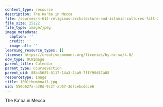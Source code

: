 ```yaml
---
content_type: resource
description: The Ka'ba in Mecca
file: /courses/4-614-religious-architecture-and-islamic-cultures-fall-2002/556b627aa38d9c2fab573d7cebcdbce6_1001thumbnail.jpg
file_size: 25122
file_type: image/jpeg
image_metadata:
  caption: ''
  credit: ''
  image-alt: ''
learning_resource_types: []
license: https://creativecommons.org/licenses/by-nc-sa/4.0/
ocw_type: OCWImage
parent_title: Calendar
parent_type: CourseSection
parent_uid: 88b45685-0117-14a3-24a9-7fff90d57a08
resourcetype: Image
title: 1001thumbnail.jpg
uid: 556b627a-a38d-9c2f-ab57-3d7cebcdbce6
---
```

The Ka'ba in Mecca